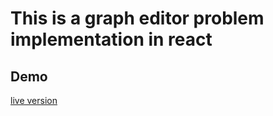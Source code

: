 # This is a graph editor problem implementation in react

## Demo

[live version](https://graph-react.netlify.coms)
